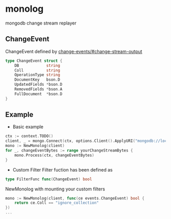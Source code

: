 # monolog

mongodb change stream replayer

## ChangeEvent
ChangeEvent defined by [change-events/#change-stream-output](https://docs.mongodb.com/manual/reference/change-events/#change-stream-output)
``` go
type ChangeEvent struct {
	DB            string
	Coll          string
	OperationType string
	DocumentKey   bson.D
	UpdatedFields *bson.D
	RemovedFields *bson.A
	FullDocument  *bson.D
}
```

## Example

- Basic example
``` go
ctx := context.TODO()
client, _ = mongo.Connect(ctx, options.Client().ApplyURI("mongodb://localhost:27017"))
mono := NewMonolog(client)
for _, changeEventBytes := range yourChangeStreamBytes {
    mono.Process(ctx, changeEventBytes)
}
```

- Custom Filter
Filter fuction has been defined as
``` go
type FilterFunc func(ChangeEvent) bool
```

NewMonolog with mounting your custom filters
``` go
mono := NewMonolog(client, func(ce events.ChangeEvent) bool {
    return ce.Coll == "ignore_collection"
})
...
```
